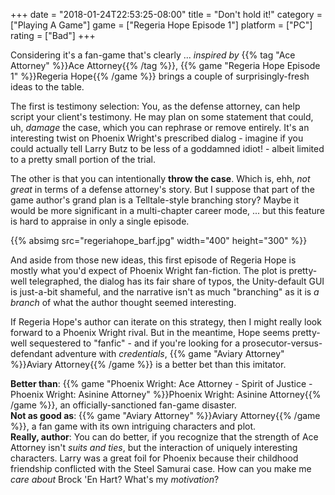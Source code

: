 +++
date = "2018-01-24T22:53:25-08:00"
title = "Don't hold it!"
category = ["Playing A Game"]
game = ["Regeria Hope Episode 1"]
platform = ["PC"]
rating = ["Bad"]
+++

Considering it's a fan-game that's clearly ... <i>inspired by</i> {{% tag "Ace Attorney" %}}Ace Attorney{{% /tag %}}, {{% game "Regeria Hope Episode 1" %}}Regeria Hope{{% /game %}} brings a couple of surprisingly-fresh ideas to the table.

The first is testimony selection: You, as the defense attorney, can help script your client's testimony.  He may plan on some statement that could, uh, <i>damage</i> the case, which you can rephrase or remove entirely.  It's an interesting twist on Phoenix Wright's prescribed dialog - imagine if you could actually tell Larry Butz to be less of a goddamned idiot! - albeit limited to a pretty small portion of the trial.

The other is that you can intentionally <b>throw the case</b>.  Which is, ehh, <i>not great</i> in terms of a defense attorney's story.  But I suppose that part of the game author's grand plan is a Telltale-style branching story?  Maybe it would be more significant in a multi-chapter career mode, ... but this feature is hard to appraise in only a single episode.

{{% absimg src="regeriahope_barf.jpg" width="400" height="300" %}}

And aside from those new ideas, this first episode of Regeria Hope is mostly what you'd expect of Phoenix Wright fan-fiction.  The plot is pretty-well telegraphed, the dialog has its fair share of typos, the Unity-default GUI is just-a-bit shameful, and the narrative isn't as much "branching" as it is <i>a branch</i> of what the author thought seemed interesting.

If Regeria Hope's author can iterate on this strategy, then I might really look forward to a Phoenix Wright rival.  But in the meantime, Hope seems pretty-well sequestered to "fanfic" - and if you're looking for a prosecutor-versus-defendant adventure with <i>credentials</i>, {{% game "Aviary Attorney" %}}Aviary Attorney{{% /game %}} is a better bet than this imitator.

<b>Better than</b>: {{% game "Phoenix Wright: Ace Attorney - Spirit of Justice - Phoenix Wright: Asinine Attorney" %}}Phoenix Wright: Asinine Attorney{{% /game %}}, an officially-sanctioned fan-game disaster.  
<b>Not as good as</b>: {{% game "Aviary Attorney" %}}Aviary Attorney{{% /game %}}, a fan game with its own intriguing characters and plot.  
<b>Really, author</b>: You can do better, if you recognize that the strength of Ace Attorney isn't <i>suits and ties</i>, but the interaction of uniquely interesting characters.  Larry was a great foil for Phoenix because their childhood friendship conflicted with the Steel Samurai case.  How can you make me <i>care about</i> Brock 'En Hart?  What's my <i>motivation</i>?
